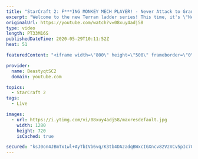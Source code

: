 ```yaml
---
title: "StarCraft 2: F***ING MONKEY MECH PLAYER! - Never Attack to Grandmaster"
excerpt: "Welcome to the new Terran ladder series! This time, it's \"Never Attack to Grandmaster!\" In this challenge, I play as Terran on the EU ladder, and in every game I'm not allowed to attack with any units except for using Ghosts. I'm allowed to make any army units for defending, as long as I don't attack"
originalUrl: https://youtube.com/watch?v=08xuy4adj58
type: video
length: PT33M16S
publishedDateTime: 2020-05-29T10:11:52Z
heat: 51

featuredContent: "<iframe width=\"800\" height=\"500\" frameborder=\"0\" src=\"https://www.youtube.com/embed/08xuy4adj58\" allow=\"accelerometer; autoplay; encrypted-media; gyroscope; picture-in-picture\" allowfullscreen></iframe>"

provider:
  name: BeastyqtSC2
  domain: youtube.com

topics:
  - StarCraft 2
tags:
  - Live

images:
  - url: https://i.ytimg.com/vi/08xuy4adj58/maxresdefault.jpg
    width: 1280
    height: 720
    isCached: true

secured: "ksJ0on4JBmTx1wl+AyTbIVb6vq/K3tb4DAzadqBWxcIGXncv82VzVCv5pIc7G8gCetjYYc55MZ4O8+YQDGQAUrjqAJ9vaElM9DBVVV/PqbxRu5QvLy+E9RR5B02j1saHPdZ3ugLjk3ABFGQswhDirTeaQEuoJqAHNaG+7YCu2C+vIbXfhCRJGMU3S7eJ0RTodNOf+qGm2cB6bfSgZA91AeI7wnw+B+rDjCeggM4VLMjwVI+WZBaFo3CdDB/Nr5LIm9jsuyqKgh45yr1KUry9gPq5xT0+2nn3R4//i0tIGnbqwtIuFfXnZk4JOUWATsak7AMiSqw1PjgxsTS+Xd5Zl8YL4SYBi5c9khavROhufBY/Lav3SOdULuVRP4p2XCYK1akX8RJYbA3GSWAoi7rSy0AOUIR5P5JKUOLkNAC6pIk=;qvK/7BCBi9GGZ2gRINrMTA=="
---
```


